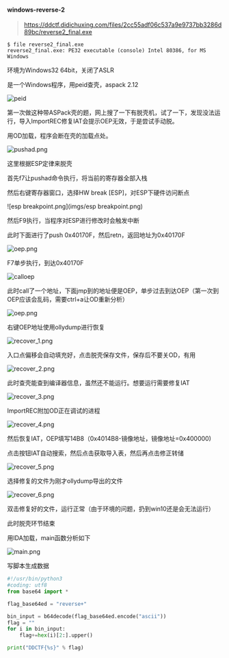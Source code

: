 #### windows-reverse-2

> https://ddctf.didichuxing.com/files/2cc55adf06c537a9e9737bb3286d89bc/reverse2_final.exe

```shell
$ file reverse2_final.exe
reverse2_final.exe: PE32 executable (console) Intel 80386, for MS Windows
```

环境为Windows32 64bit，关闭了ASLR

是一个Windows程序，用peid查壳，aspack 2.12

![peid](imgs/peid.png)

第一次做这种带ASPack壳的题，网上搜了一下有脱壳机，试了一下，发现没法运行，导入ImportREC修复IAT会提示OEP无效，于是尝试手动脱。



用OD加载，程序会断在壳的加载点处。

![pushad.png](imgs/pushad.png)

这里根据ESP定律来脱壳

首先f7让pushad命令执行，将当前的寄存器全部入栈

然后右键寄存器窗口，选择HW break [ESP]，对ESP下硬件访问断点

![esp breakpoint.png](imgs/esp breakpoint.png)

然后F9执行，当程序对ESP进行修改时会触发中断

此时下面进行了push 0x40170F，然后retn，返回地址为0x40170F

![oep.png](imgs/shell_init_over.png)

F7单步执行，到达0x40170F

![calloep](imgs/calloep.png)

此时call了一个地址，下面jmp到的地址便是OEP，单步过去到达OEP（第一次到OEP应该会乱码，需要ctrl+a让OD重新分析）

![oep.png](imgs/oep.png)

右键OEP地址使用ollydump进行恢复

![recover_1.png](imgs/recover_1.png)

入口点偏移会自动填充好，点击脱壳保存文件，保存后不要关OD，有用

![recover_2.png](imgs/recover_2.png)

此时查壳能查到编译器信息，虽然还不能运行。想要运行需要修复IAT

![recover_3.png](imgs/recover_3.png)

ImportREC附加OD正在调试的进程

![recover_4.png](imgs/recover_4.png)

然后恢复IAT，OEP填写14B8（0x4014B8-镜像地址，镜像地址=0x400000)

点击按钮IAT自动搜索，然后点击获取导入表，然后再点击修正转储

![recover_5.png](imgs/recover_5.png)

选择修复的文件为刚才ollydump导出的文件

![recover_6.png](imgs/recover_6.png)

双击修复好的文件，运行正常（由于环境的问题，扔到win10还是会无法运行）

此时脱壳环节结束



用IDA加载，main函数分析如下

![main.png](imgs/main.png)



写脚本生成数据

```python
#!/usr/bin/python3
#coding: utf8
from base64 import *

flag_base64ed = "reverse+"

bin_input = b64decode(flag_base64ed.encode("ascii"))
flag = ""
for i in bin_input:
	flag+=hex(i)[2:].upper()

print("DDCTF{%s}" % flag)


```

